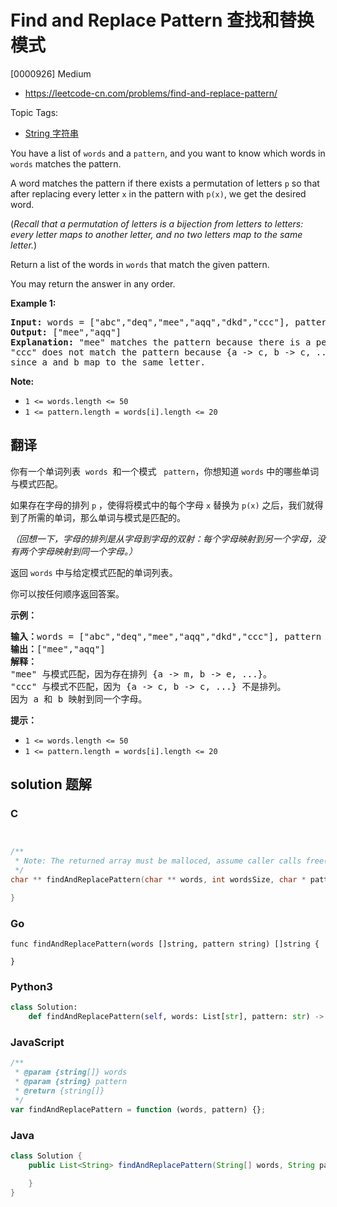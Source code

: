 # Find and Replace Pattern 查找和替换模式

[0000926] Medium

- https://leetcode-cn.com/problems/find-and-replace-pattern/

Topic Tags:

- [String 字符串](https://leetcode-cn.com/tag/string/)

You have a list of `words` and a `pattern`, and you want to know which words in `words` matches the pattern.

A word matches the pattern if there exists a permutation of letters `p` so that after replacing every letter `x` in the pattern with `p(x)`, we get the desired word.

(_Recall that a permutation of letters is a bijection from letters to letters: every letter maps to another letter, and no two letters map to the same letter._)

Return a list of the words in `words` that match the given pattern.

You may return the answer in any order.

**Example 1:**

<pre><strong>Input: </strong>words = <span id="example-input-1-1">["abc","deq","mee","aqq","dkd","ccc"]</span>, pattern = <span id="example-input-1-2">"abb"</span>
<strong>Output: </strong><span id="example-output-1">["mee","aqq"]</span>
<strong><span>Explanation: </span></strong>"mee" matches the pattern because there is a permutation {a -&gt; m, b -&gt; e, ...}. 
"ccc" does not match the pattern because {a -&gt; c, b -&gt; c, ...} is not a permutation,
since a and b map to the same letter.</pre>

**Note:**

- `1 <= words.length <= 50`
- `1 <= pattern.length = words[i].length <= 20`

## 翻译

你有一个单词列表  `words`  和一个模式   `pattern`，你想知道 `words` 中的哪些单词与模式匹配。

如果存在字母的排列 `p` ，使得将模式中的每个字母 `x` 替换为 `p(x)` 之后，我们就得到了所需的单词，那么单词与模式是匹配的。

_（回想一下，字母的排列是从字母到字母的双射：每个字母映射到另一个字母，没有两个字母映射到同一个字母。）_

返回 `words` 中与给定模式匹配的单词列表。

你可以按任何顺序返回答案。

**示例：**

<pre><strong>输入：</strong>words = ["abc","deq","mee","aqq","dkd","ccc"], pattern = "abb"
<strong>输出：</strong>["mee","aqq"]
<strong>解释：
</strong>"mee" 与模式匹配，因为存在排列 {a -&gt; m, b -&gt; e, ...}。
"ccc" 与模式不匹配，因为 {a -&gt; c, b -&gt; c, ...} 不是排列。
因为 a 和 b 映射到同一个字母。</pre>

**提示：**

- `1 <= words.length <= 50`
- `1 <= pattern.length = words[i].length <= 20`

## solution 题解

### C

```c


/**
 * Note: The returned array must be malloced, assume caller calls free().
 */
char ** findAndReplacePattern(char ** words, int wordsSize, char * pattern, int* returnSize){

}


```

### Go

```golang
func findAndReplacePattern(words []string, pattern string) []string {

}
```

### Python3

```python
class Solution:
    def findAndReplacePattern(self, words: List[str], pattern: str) -> List[str]:

```

### JavaScript

```javascript
/**
 * @param {string[]} words
 * @param {string} pattern
 * @return {string[]}
 */
var findAndReplacePattern = function (words, pattern) {};
```

### Java

```java
class Solution {
    public List<String> findAndReplacePattern(String[] words, String pattern) {

    }
}
```
